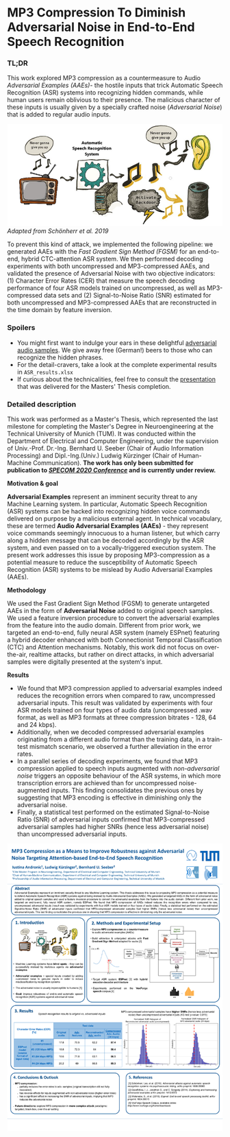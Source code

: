 
# MP3 Compression To Diminish Adversarial Noise in End-to-End Speech Recognition

### TL;DR
This work explored MP3 compression as a countermeasure to Audio _Adversarial Examples (AAEs)_- the hostile inputs that trick Automatic Speech Recognition (ASR) systems into recognizing hidden commands, while human users remain oblivious to their presence. The malicious character of these inputs is usually given by a specially crafted noise (_Adversarial Noise_) that is added to regular audio inputs.

![](/ASR_real-life_attack_with_TV.jpg)<br>
_Adapted from Schönherr et al. 2019_

To prevent this kind of attack, we implemented the following pipeline: we generated AAEs with the _Fast Gradient Sign Method (FGSM)_ for an end-to-end, hybrid CTC-attention ASR system. We then performed decoding experiments with both uncompressed and MP3-compressed AAEs, and validated the presence of Adversarial Noise with two objective indicators: (1) Character Error Rates (CER) that measure the speech decoding performance of four ASR models trained on uncompressed, as well as MP3-compressed data sets and (2) Signal-to-Noise Ratio (SNR) estimated for both uncompressed and MP3-compressed AAEs that are reconstructed in the time domain by feature inversion. 

### Spoilers
* You might first want to indulge your ears in these delightful [adversarial audio samples](/audio_samples). We give away free (German!) beers to those who can recognize the hidden phrases. 
* For the detail-cravers, take a look at the complete experimental results in `ASR_results.xlsx`
* If curious about the technicalities, feel free to consult the [presentation](/FINAL_presentation_G-Drive_18.05.2020.pdf) that was delivered for the Masters' Thesis completion.


### Detailed description

This work was performed as a Master's Thesis, which represented the last milestone for completing the Master's Degree in Neuroengineering at the Technical University of Munich (TUM). It was conducted within the Department of Electrical and Computer Engineering, under the supervision of Univ.-Prof. Dr.-Ing. Bernhard U. Seeber (Chair of Audio Information Processing) and Dipl.-Ing.(Univ.) Ludwig Kürzinger (Chair of Human-Machine Communication). __The work has only been submitted for publication to [_SPECOM 2020 Conference_](http://www.specom.nw.ru/2020/) and is currently under review.__

**Motivation & goal**

**Adversarial Examples** represent an imminent security threat to any Machine Learning system. In particular, Automatic Speech
Recognition (ASR) systems can be hacked into recognizing hidden voice commands delivered on purpose by a malicious external agent. In technical vocabulary, these are termed **Audio Adversarial Examples (AAEs)** - they represent voice commands seemingly innocuous to a human listener, but which carry along a hidden message that can be decoded accordingly by the ASR system, and even passed on to a vocally-triggered execution system. The present work addresses this issue by proposing MP3-compression as a potential measure to reduce the susceptibility of Automatic Speech Recognition (ASR) systems to be mislead by Audio Adversarial Examples (AAEs).

**Methodology**

We used the Fast Gradient Sign Method (FGSM) to generate untargeted AAEs in the form of __Adversarial Noise__ added to original speech samples. We used a feature inversion procedure to convert the adversarial examples from the feature into the audio domain. Different from prior work, we targeted an end-to-end, fully neural ASR system (namely ESPnet) featuring a hybrid decoder enhanced with both Connectionist Temporal Classification (CTC) and Attention mechanisms. Notably, this work did not focus on over-the-air, realtime attacks, but rather on direct attacks, in which adversarial samples were digitally
presented at the system's input.

**Results**

* We found that MP3 compression applied to adversarial examples indeed reduces the recognition errors when compared to raw, uncompressed adversarial inputs. This result was validated by experiments with four ASR models trained on four types of audio data (uncompressed .wav format, as well as MP3 formats at three compression bitrates - 128, 64 and 24 kbps). 
* Additionally, when we decoded compressed adversarial examples originating from a different audio format than the training data, in a train-test mismatch scenario, we observed a further alleviation in the error rates. 
* In a parallel series of decoding experiments, we found that MP3 compression applied to speech inputs augmented with *non-adversarial noise* triggers an opposite behaviour of the ASR systems, in which more transcription errors are achieved than for uncompressed noise-augmented inputs. This finding consolidates the previous ones by suggesting that MP3 encoding is effective in diminishing only the adversarial noise. 
* Finally, a statistical test performed on the estimated Signal-to-Noise Ratio (SNR) of adversarial inputs confirmed that MP3-compressed adversarial samples had higher SNRs (hence less adversarial noise) than uncompressed adversarial inputs.


![Poster](/Poster_FINAL_18.05.2020.png)


